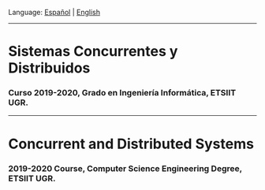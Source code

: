 Language: [Español](#sistemas-concurrentes-y-distribuidos) | [English](#concurrent-and-distributed-systems)

---

# Sistemas Concurrentes y Distribuidos #
### Curso 2019-2020, Grado en Ingeniería Informática, ETSIIT UGR.


---

# Concurrent and Distributed Systems #
### 2019-2020 Course, Computer Science Engineering Degree, ETSIIT UGR.
